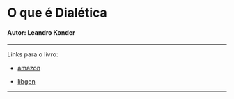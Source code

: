 # O que é Dialética

#### Autor: Leandro Konder

---

Links para o livro:

- [amazon](https://www.amazon.com.br/que-Dial%C3%A9tica-Cole%C3%A7%C3%A3o-Primeiros-Passos/dp/8511010238/)

- [libgen](http://libgen.st/search.php?req=O+que+%C3%A9+dial%C3%A9tica&lg_topic=libgen&open=0&view=simple&res=25&phrase=1&column=def)

---

